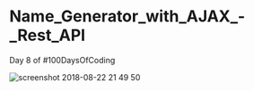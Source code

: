 # Name_Generator_with_AJAX_-_Rest_API

Day 8 of #100DaysOfCoding

![screenshot 2018-08-22 21 49 50](https://user-images.githubusercontent.com/26707160/44484182-c443aa80-a655-11e8-9fb6-c359473e035d.png)
